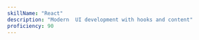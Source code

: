 ```yaml
---
skillName: "React"
description: "Modern  UI development with hooks and content"
proficiency: 90
---
```

